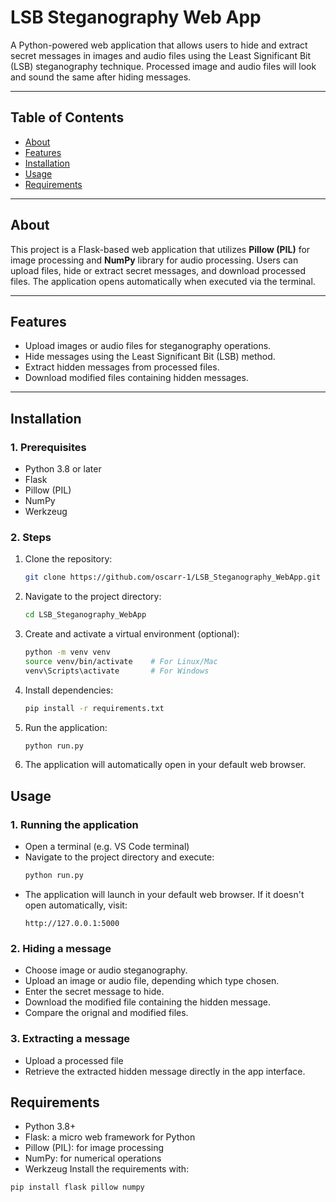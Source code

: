 # **LSB Steganography Web App**

A Python-powered web application that allows users to hide and extract secret messages in images and audio files using the Least Significant Bit (LSB) steganography technique. Processed image and audio files will look and sound the same after hiding messages.

---

## **Table of Contents**
- [About](#about)
- [Features](#features)
- [Installation](#installation)
- [Usage](#usage)
- [Requirements](#requirements)

---

## **About**

This project is a Flask-based web application that utilizes **Pillow (PIL)** for image processing and **NumPy** library for audio processing. Users can upload files, hide or extract secret messages, and download processed files. The application opens automatically when executed via the terminal.

---

## **Features**

- Upload images or audio files for steganography operations.
- Hide messages using the Least Significant Bit (LSB) method.
- Extract hidden messages from processed files.
- Download modified files containing hidden messages.

---

## **Installation**

### **1. Prerequisites**
- Python 3.8 or later
- Flask
- Pillow (PIL)
- NumPy
- Werkzeug

### **2. Steps**
1. Clone the repository:
   ```bash
   git clone https://github.com/oscarr-1/LSB_Steganography_WebApp.git
2. Navigate to the project directory:
   ```bash
   cd LSB_Steganography_WebApp
3. Create and activate a virtual environment (optional):
   ```bash
   python -m venv venv
   source venv/bin/activate    # For Linux/Mac
   venv\Scripts\activate       # For Windows
4. Install dependencies:
   ```bash
   pip install -r requirements.txt
5. Run the application:
   ```bash
   python run.py
6. The application will automatically open in your default web browser.

## **Usage**
### 1. Running the application
   - Open a terminal (e.g. VS Code terminal)
   - Navigate to the project directory and execute:
     ```bash
     python run.py
   - The application will launch in your default web browser. If it doesn't open automatically, visit:
     ```arduino
     http://127.0.0.1:5000
### 2. Hiding a message
   - Choose image or audio steganography.
   - Upload an image or audio file, depending which type chosen.
   - Enter the secret message to hide.
   - Download the modified file containing the hidden message.
   - Compare the orignal and modified files.
### 3. Extracting a message
   - Upload a processed file
   - Retrieve the extracted hidden message directly in the app interface.

## **Requirements**
- Python 3.8+
- Flask: a micro web framework for Python
- Pillow (PIL): for image processing
- NumPy: for numerical operations
- Werkzeug
Install the requirements with:
```bash
pip install flask pillow numpy
